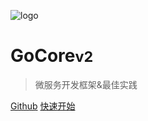 ![logo](https://file.cdn.sunmi.com/logo.png)

# GoCore<small>v2</small>

> 微服务开发框架&最佳实践

[Github](https://github.com/sunmi-OS/gocore)
[快速开始](zh-cn/quickstart)
